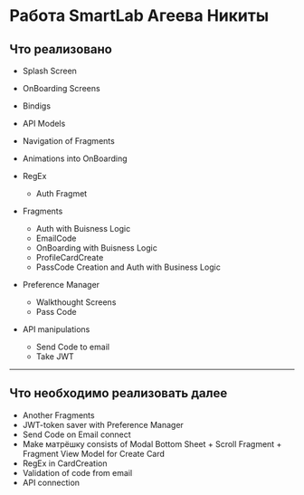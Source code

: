 # **Работа SmartLab Агеева Никиты**

## Что реализовано

* Splash Screen
* OnBoarding Screens 
* Bindigs
* API Models
* Navigation of Fragments
* Animations into OnBoarding

* RegEx 
    * Auth Fragmet

* Fragments
    * Auth with Buisness Logic
    * EmailCode
    * OnBoarding with Buisness Logic
    * ProfileCardCreate
    * PassCode Creation and Auth with Business Logic

* Preference Manager 
    * Walkthought Screens
    * Pass Code

* API manipulations
    * Send Code to email
    * Take JWT

-----

## Что необходимо реализовать далее

* Another Fragments
* JWT-token saver with Preference Manager
* Send Code on Email connect
* Make матрёшку consists of Modal Bottom Sheet + Scroll Fragment + Fragment View Model for Create Card
* RegEx in CardCreation
* Validation of code from email
* API connection

